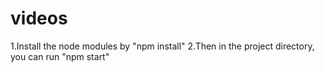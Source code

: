 # videos

1.Install the node modules by "npm install"
2.Then  in the project directory, you can run "npm start"

